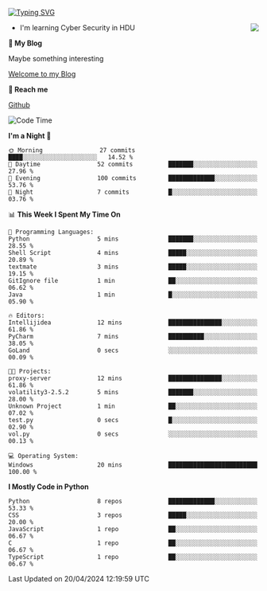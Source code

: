 [![Typing SVG](https://readme-typing-svg.herokuapp.com?font=Fira+Code&pause=1000&random=false&width=450&height=60&lines=Hello+%F0%9F%91%8B%F0%9F%8F%BB;I'm+JBNRZ)](https://git.io/typing-svg)

<a href="#">
  <img align="right" src="https://github-readme-stats.vercel.app/api?username=JBNRZ&show_icons=true&bg_color=15,f2f7fd,E0EAFC" />
</a>

- I'm learning Cyber Security in HDU

 **🌱 My Blog**

Maybe something interesting

[Welcome to my Blog](https://jbnrz.com.cn/)

 **💬 Reach me** 

[Github](https://github.com/JBNRZ)


<!--START_SECTION:waka-->
![Code Time](http://img.shields.io/badge/Code%20Time-422%20hrs%2042%20mins-blue)

**I'm a Night 🦉** 

```text
🌞 Morning                27 commits          ████░░░░░░░░░░░░░░░░░░░░░   14.52 % 
🌆 Daytime                52 commits          ███████░░░░░░░░░░░░░░░░░░   27.96 % 
🌃 Evening                100 commits         █████████████░░░░░░░░░░░░   53.76 % 
🌙 Night                  7 commits           █░░░░░░░░░░░░░░░░░░░░░░░░   03.76 % 
```


📊 **This Week I Spent My Time On** 

```text
💬 Programming Languages: 
Python                   5 mins              ███████░░░░░░░░░░░░░░░░░░   28.55 % 
Shell Script             4 mins              █████░░░░░░░░░░░░░░░░░░░░   20.89 % 
textmate                 3 mins              █████░░░░░░░░░░░░░░░░░░░░   19.15 % 
GitIgnore file           1 min               ██░░░░░░░░░░░░░░░░░░░░░░░   06.62 % 
Java                     1 min               █░░░░░░░░░░░░░░░░░░░░░░░░   05.90 % 

🔥 Editors: 
Intellijidea             12 mins             ███████████████░░░░░░░░░░   61.86 % 
PyCharm                  7 mins              ██████████░░░░░░░░░░░░░░░   38.05 % 
GoLand                   0 secs              ░░░░░░░░░░░░░░░░░░░░░░░░░   00.09 % 

🐱‍💻 Projects: 
proxy-server             12 mins             ███████████████░░░░░░░░░░   61.86 % 
volatility3-2.5.2        5 mins              ███████░░░░░░░░░░░░░░░░░░   28.00 % 
Unknown Project          1 min               ██░░░░░░░░░░░░░░░░░░░░░░░   07.02 % 
test.py                  0 secs              █░░░░░░░░░░░░░░░░░░░░░░░░   02.90 % 
vol.py                   0 secs              ░░░░░░░░░░░░░░░░░░░░░░░░░   00.13 % 

💻 Operating System: 
Windows                  20 mins             █████████████████████████   100.00 % 
```

**I Mostly Code in Python** 

```text
Python                   8 repos             █████████████░░░░░░░░░░░░   53.33 % 
CSS                      3 repos             █████░░░░░░░░░░░░░░░░░░░░   20.00 % 
JavaScript               1 repo              ██░░░░░░░░░░░░░░░░░░░░░░░   06.67 % 
C                        1 repo              ██░░░░░░░░░░░░░░░░░░░░░░░   06.67 % 
TypeScript               1 repo              ██░░░░░░░░░░░░░░░░░░░░░░░   06.67 % 
```




 Last Updated on 20/04/2024 12:19:59 UTC
<!--END_SECTION:waka-->
